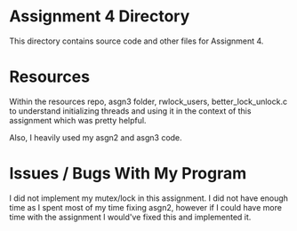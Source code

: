 # Assignment 4 Directory

This directory contains source code and other files for Assignment 4.

# Resources 

Within the resources repo, asgn3 folder, rwlock_users, better_lock_unlock.c to understand initializing threads and using it in the context of this assignment which was pretty helpful. 

Also, I heavily used my asgn2 and asgn3 code. 


# Issues / Bugs With My Program 

I did not implement my mutex/lock in this assignment. I did not have enough time as I spent most of my time fixing asgn2, however if I could have more time with the assignment I would've fixed this and implemented it. 